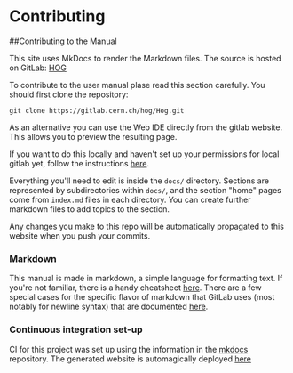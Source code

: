 
# Contributing 

##Contributing to the Manual

This site uses MkDocs to render the Markdown files.
The source is hosted on GitLab: [HOG](https://gitlab.cern.ch/hog/Hog)

To contribute to the user manual plase read this section carefully.
You should first clone the repository:
```console
git clone https://gitlab.cern.ch/hog/Hog.git
```
As an alternative you can use the Web IDE directly from the gitlab website. This allows you to preview the resulting page.

If you want to do this locally and haven't set up your permissions for local gitlab yet, follow the instructions [here](https://docs.gitlab.com/ce/ssh/README.html).

Everything you'll need to edit is inside the `docs/` directory. Sections are represented by subdirectories within `docs/`, and the section "home" pages  come from `index.md` files in each directory. You can create further markdown files to add topics to the section.

Any changes you make to this repo will be automatically propagated to this website when you push your commits.

### Markdown

This manual is made in markdown, a simple language for formatting text. If you're not familiar, there is a handy cheatsheet [here](https://github.com/adam-p/markdown-here/wiki/Markdown-Cheatsheet). There are a few special cases for the specific flavor of markdown that GitLab uses (most notably for newline syntax) that are documented [here](https://docs.gitlab.com/ee/user/markdown.html).

### Continuous integration set-up

CI for this project was set up using the information in the [mkdocs](https://gitlab.cern.ch/authoring/documentation/mkdocs) repository. The generated website is automagically deployed [here](http://cern.ch/hog-user-manual)

